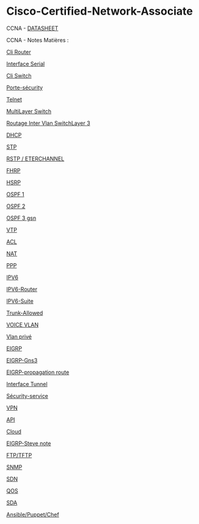 
# Cisco-Certified-Network-Associate

CCNA - [DATASHEET](https://github.com/vandcj/Cisco-Certified-Network-Associate/blob/main/assets/%23%20Notable/datasheet)


CCNA - Notes Matières :

[Cli Router](https://github.com/vandcj/Cisco-Certified-Network-Associate/blob/main/assets/%23%20Notable/20210305%20CLI%20ROUTEUR%20COMMAND.md)

[Interface Serial](https://github.com/vandcj/Cisco-Certified-Network-Associate/blob/main/assets/%23%20Notable/20210306%20interface%20serial%20commandes.md)

[Cli Switch](https://github.com/vandcj/Cisco-Certified-Network-Associate/blob/main/assets/%23%20Notable/20210309%20CLI%20SWITCH%20CISCO.md)

[Porte-sécurity](https://github.com/vandcj/Cisco-Certified-Network-Associate/blob/main/20210312%20Port-s%C3%A9curity%E2%80%BAswitch.md) 

[Telnet](https://github.com/vandcj/Cisco-Certified-Network-Associate/blob/main/assets/%23%20Notable/20210312.2%20TELNET.md)

[MultiLayer Switch](https://github.com/vandcj/Cisco-Certified-Network-Associate/blob/main/assets/%23%20Notable/20210315%20MULTY%20LAYER%20SWITCH.md)

[Routage Inter Vlan SwitchLayer 3](https://github.com/vandcj/Cisco-Certified-Network-Associate/blob/main/assets/%23%20Notable/20210318%20routage%20inter%20VLAN%20switch%20layer%203.md)

[DHCP](https://github.com/vandcj/Cisco-Certified-Network-Associate/blob/main/assets/%23%20Notable/20210319%20DHCP.md)

[STP](https://github.com/vandcj/Cisco-Certified-Network-Associate/blob/main/assets/%23%20Notable/20210324.2%20STP.md)

[RSTP / ETERCHANNEL](https://github.com/vandcj/Cisco-Certified-Network-Associate/blob/main/assets/%23%20Notable/20210330%20RSTP%20ETERCHANNEL%20SVP.md)

[FHRP](https://github.com/vandcj/Cisco-Certified-Network-Associate/blob/main/assets/%23%20Notable/20210330.3%20FHRP%20first%20hop%20redundancy%20protocols.md)

[HSRP](https://github.com/vandcj/Cisco-Certified-Network-Associate/blob/main/assets/%23%20Notable/20210414.2%20HSRP%20fhrp%20commande.md)


[OSPF 1](https://github.com/vandcj/Cisco-Certified-Network-Associate/blob/main/assets/%23%20Notable/20210402%20%20OSPFgeneralit%C3%A9%20protocol%20de%20routage%20%5B%20v2%20%3D%20ipv4%20%2C%20v3%20%3D%20ipv6%5D.md)

[OSPF 2](https://github.com/vandcj/Cisco-Certified-Network-Associate/blob/main/assets/%23%20Notable/20210402.2%20OSPF%20exercices%20packet%20tracer.md)

[OSPF 3 gsn](https://github.com/vandcj/Cisco-Certified-Network-Associate/blob/main/assets/%23%20Notable/20210402.2%20OSPF%20exercices%20packet%20tracer.md)

[VTP](https://github.com/vandcj/Cisco-Certified-Network-Associate/blob/main/assets/%23%20Notable/20210406.2%20VTP%20(%20cisco%20).md)

[ACL](https://github.com/vandcj/Cisco-Certified-Network-Associate/blob/main/assets/%23%20Notable/20210419%20Acces-lists%20ACL.md)

[NAT](https://github.com/vandcj/Cisco-Certified-Network-Associate/blob/main/assets/%23%20Notable/20210419.2%20NAT%20et%20ACL.md)

[PPP](https://github.com/vandcj/Cisco-Certified-Network-Associate/blob/main/assets/%23%20Notable/20210428%20PPP.md)
	
[IPV6](https://github.com/vandcj/Cisco-Certified-Network-Associate/blob/main/assets/%23%20Notable/20210503%20IPV6.md)
	
[IPV6-Router](https://github.com/vandcj/Cisco-Certified-Network-Associate/blob/main/assets/%23%20Notable/20210503.2%20IPV6%20ROUTEUR.md)

[IPV6-Suite](https://github.com/vandcj/Cisco-Certified-Network-Associate/blob/main/assets/%23%20Notable/20210505%20Ipv6%20Suite.md)

[Trunk-Allowed](https://github.com/vandcj/Cisco-Certified-Network-Associate/blob/main/assets/%23%20Notable/20210519.2%20TRUNK%20ALLOWED.md)
	
[VOICE VLAN](https://github.com/vandcj/Cisco-Certified-Network-Associate/blob/main/assets/%23%20Notable/20210519.3%20VOICE%20VLAN.md)
	
[Vlan privé](https://github.com/vandcj/Cisco-Certified-Network-Associate/blob/main/assets/%23%20Notable/20210519.3%20vlan%20priv%C3%A9.md)
	
[EIGRP](https://github.com/vandcj/Cisco-Certified-Network-Associate/blob/main/assets/%23%20Notable/20210601%20EIGRP.md)
	
[EIGRP-Gns3](https://github.com/vandcj/Cisco-Certified-Network-Associate/blob/main/assets/%23%20Notable/20210602%20EIGRP%20SUITE%20EXO%20GNS3.md)
	
[EIGRP-propagation route](https://github.com/vandcj/Cisco-Certified-Network-Associate/blob/main/assets/%23%20Notable/20210602.2%20EIGRP%20Propagation%20route%20par%20default%20GNS%20EXO.md)
	
[Interface Tunnel](https://github.com/vandcj/Cisco-Certified-Network-Associate/blob/main/assets/%23%20Notable/20210609%20Exercices%20Gns3.md)
	
[Sécurity-service](https://github.com/vandcj/Cisco-Certified-Network-Associate/blob/main/assets/%23%20Notable/20210609%20S%C3%A9curity%20Service.md)
	
[VPN](https://github.com/vandcj/Cisco-Certified-Network-Associate/blob/main/assets/%23%20Notable/20210609.2%20VPN.md)

[API](https://github.com/vandcj/Cisco-Certified-Network-Associate/blob/main/assets/%23%20Notable/20210610%20Api.md)
	
[Cloud](https://github.com/vandcj/Cisco-Certified-Network-Associate/blob/main/assets/%23%20Notable/20210621%20CLOUD%20chapter%2015%20du%20livre.md)
	
[EIGRP-Steve note](https://github.com/vandcj/Cisco-Certified-Network-Associate/blob/main/assets/%23%20Notable/eigrp%20STEVE.md)
	
[FTP/TFTP](https://github.com/vandcj/Cisco-Certified-Network-Associate/blob/main/assets/%23%20Notable/ftp.md)
	
[SNMP](https://github.com/vandcj/Cisco-Certified-Network-Associate/blob/main/assets/%23%20Notable/20210623%20SNMP%20Chapter%2012%20(Simple%20Network%20Management%20Protocol).md)
	
[SDN](https://github.com/vandcj/Cisco-Certified-Network-Associate/blob/main/assets/%23%20Notable/20210628%20SDN%20et%20Controller%20bases%20network.md)
	
[QOS](https://github.com/vandcj/Cisco-Certified-Network-Associate/blob/main/assets/%23%20Notable/20210629%20QOS.md)
	
[SDA](https://github.com/vandcj/Cisco-Certified-Network-Associate/blob/main/assets/%23%20Notable/20210701%20SDA%20fabric%2C%20underlay%2C%20overlay.md)
	
[Ansible/Puppet/Chef](https://github.com/vandcj/Cisco-Certified-Network-Associate/blob/main/assets/%23%20Notable/20210705%20Ansible%20Puppet%20%26%20Chef.md)

